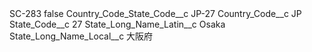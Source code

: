 <?xml version="1.0" encoding="UTF-8"?>
<CustomMetadata xmlns="http://soap.sforce.com/2006/04/metadata" xmlns:xsi="http://www.w3.org/2001/XMLSchema-instance" xmlns:xsd="http://www.w3.org/2001/XMLSchema">
    <label>SC-283</label>
    <protected>false</protected>
    <values>
        <field>Country_Code_State_Code__c</field>
        <value xsi:type="xsd:string">JP-27</value>
    </values>
    <values>
        <field>Country_Code__c</field>
        <value xsi:type="xsd:string">JP</value>
    </values>
    <values>
        <field>State_Code__c</field>
        <value xsi:type="xsd:string">27</value>
    </values>
    <values>
        <field>State_Long_Name_Latin__c</field>
        <value xsi:type="xsd:string">Osaka</value>
    </values>
    <values>
        <field>State_Long_Name_Local__c</field>
        <value xsi:type="xsd:string">大阪府</value>
    </values>
</CustomMetadata>
